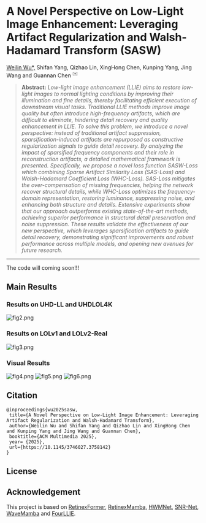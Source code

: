 # A Novel Perspective on Low-Light Image Enhancement: Leveraging Artifact Regularization and Walsh-Hadamard Transform (SASW)

<a href="https://werring.wu.github.io">Weilin Wu*,</a> Shifan Yang, Qizhao Lin, XingHong Chen, Kunping Yang, Jing Wang and Guannan Chen <sup>✉️</sup>

> **Abstract:** *Low-light image enhancement (LLIE) aims to restore low-light images to normal lighting conditions by improving their illumination and fine details, thereby facilitating efficient execution of downstream visual tasks. Traditional LLIE methods improve image quality but often introduce high-frequency artifacts, which are difficult to eliminate, hindering detail recovery and quality enhancement in LLIE.
To solve this problem, we introduce a novel perspective: instead of traditional artifact suppression, sparsification-induced artifacts are repurposed as constructive regularization signals to guide detail recovery. By analyzing the impact of sparsified frequency components and their role in reconstruction artifacts, a detailed mathematical framework is presented. Specifically, we propose a novel loss function SASW-Loss which combining Sparse Artifact Similarity Loss (SAS-Loss) and Walsh-Hadamard Coefficient Loss (WHC-Loss).
SAS-Loss mitigates the over-compensation of missing frequencies, helping the network recover structural details, while WHC-Loss optimizes the frequency-domain representation, restoring luminance, suppressing noise, and enhancing both structure and details. Extensive experiments show that our approach outperforms existing state-of-the-art methods, achieving superior performance in structural detail preservation and noise suppression. These results validate the effectiveness of our new perspective, which leverages sparsification artifacts to guide detail recovery, demonstrating significant improvements and robust performance across multiple models, and opening new avenues for future research.* 
<hr />
The code will coming soon!!!

## Main Results

### Results on UHD-LL and UHDLOL4K
![fig2.png](Figures/Fig2.png)

### Results on LOLv1 and LOLv2-Real
![fig3.png](Figures/Fig3.png)

### Visual Results
![fig4.png](Figures/Fig4.png)
![fig5.png](Figures/Fig5.png)
![fig6.png](Figures/Fig6.png)

## Citation
```
@inproceedings{wu2025sasw,
 title={A Novel Perspective on Low-Light Image Enhancement: Leveraging Artifact Regularization and Walsh-Hadamard Transform},
 author={Weilin Wu and Shifan Yang and Qizhao Lin and XingHong Chen and Kunping Yang and Jing Wang and Guannan Chen},
 booktitle={ACM Multimedia 2025},
 year= {2025},
 url={https://10.1145/3746027.3758142}
}
```
## License

## Acknowledgement
This project is based on [RetinexFormer](), [RetinexMamba](), [HWMNet](), [SNR-Net](), [WaveMamba]() and [FourLLIE]().
